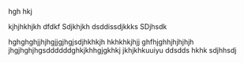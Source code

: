 hgh
hkj

kjhjhkhjkh
dfdkf
Sdjkhjkh
dsddissdjkkks
SDjhsdk

hghghghjjhjhgjjgjhgjsdjhkhkjh
hkhkhkjhjj
ghfhjghhjhjhjhjh
jhgjhghjhgsddddddghkjkhhgjgkhkj
jkhjkhkuuiyu
ddsdds
hkhk
sdjhhsdj
